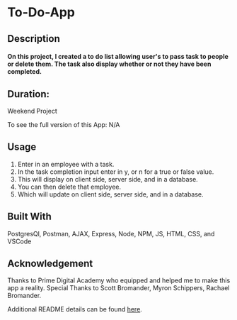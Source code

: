 # To-Do-App

## Description

#### On this project, I created a to do list allowing user's to pass task to people or delete them. The task also display whether or not they have been completed.

## Duration:

Weekend Project

To see the full version of this App: N/A

## Usage

1. Enter in an employee with a task.
2. In the task completion input enter in y, or n for a true or false value.
3. This will display on client side, server side, and in a database.
4. You can then delete that employee.
5. Which will update on client side, server side, and in a database.

## Built With

PostgresQl, Postman, AJAX, Express, Node, NPM, JS, HTML, CSS, and VSCode

## Acknowledgement

Thanks to Prime Digital Academy who equipped and helped me to make this app a reality.
Special Thanks to Scott Bromander, Myron Schippers, Rachael Bromander.

Additional README details can be found [here](https://github.com/PrimeAcademy/readme-template/blob/master/README.md).
